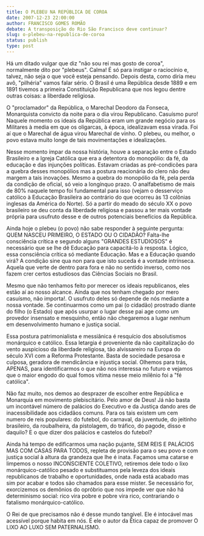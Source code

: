 ```yaml
---
title: O PLEBEU NA REPÚBLICA DE COROA
date: 2007-12-23 22:00:00
author: FRANCISCO GOMES ROMÃO
debate: A transposição do Rio São Francisco deve continuar?
slug: o-plebeu-na-republica-de-coroa
status: publish 
type: post
---
```


Há um ditado vulgar que diz "não sou rei mas gosto de coroa", normalmente dito por "plebeus". Calma! É só para instigar o raciocínio e, talvez, não seja o que você esteja pensando. Depois desta, como diria meu avô, "pilhéria" vamos falar sério. O Brasil é uma República desde 1889 e em 1891 tivemos a primeira Constituição Republicana que nos legou dentre outras coisas: a liberdade religiosa.  

  

O "proclamador" da República, o Marechal Deodoro da Fonseca, Monarquista convicto da noite para o dia virou Republicano. Casuísmo puro! Naquele momento os ideais da República eram um grande negócio para os Militares à media em que os oligarcas, à época, idealizavam essa virada. Foi aí que o Marechal de água virou Marechal de vinho. O plebeu, ou melhor, o povo estava muito longe de tais movimentações e idealizações.  

  

Nesse momento ímpar da nossa história, houve a separação entre o Estado Brasileiro e a Igreja Católica que era a detentora do monopólio: da fé, da educação e das injunções políticas. Estavam criadas as pré-condicões para a quebra desses monopólios mas a postura reacionária do clero não deu margem a tais inovações. Mesmo a quebra do monopólio da fé, pela perda da condição de oficial, só veio a longínquo prazo. O analfabetismo de mais de 80% naquele tempo foi fundamental para isso (vejam o desserviço católico à Educação Brasileira ao contrário do que ocorreu às 13 colônias inglesas da América do Norte). Só a partir do meado do século XX o povo brasileiro se deu conta da liberdade religiosa e passou a ter mais vontade própria para usufruto desse e de outros potenciais benefícios da República.   

  

Ainda hoje o plebeu (o povo) não sabe responder à seguinte pergunta: QUEM NASCEU PRIMEIRO, O ESTADO OU O CIDADÃO? Falta-lhe consciência crítica e segundo alguns "GRANDES ESTUDIOSOS" é necessário que se lhe dê Educação para capacitá-lo à resposta. Lógico, essa consciência crítica só mediante Educação. Mas e a Educação quando virá? A condição sine qua non para que isto suceda é a vontade intrínseca. Aquela que verte de dentro para fora e não no sentido inverso, como nos fazem crer certos estudiosos das Ciências Sociais no Brasil.  

  

Mesmo que não tenhamos feito por merecer os ideais republicanos, eles estão aí ao nosso alcance. Ainda que nos tenham chegado por mero casuísmo, não importa!. O usufruto deles só depende de nós mediante a nossa vontade. Se continuarmos como um pai (o cidadão) prostrado diante do filho (o Estado) que após usurpar o lugar desse pai age como um provedor insensato e mesquinho, então não chegaremos a lugar nenhum em desenvolvimento humano e justiça social.  

  

Essa postura patrimonialista e messiânica é resquício dos absolutismos monárquico e católico. Essa letargia é proveniente da não capitalização do vento auspicioso da liberdade religiosa, tão alvissareiro na Europa do século XVI com a Reforma Protestante. Basta de sociedade pesarosa e culposa, geradora de mendicância e injustiça social. Olhemos para trás, APENAS, para identificarmos o que não nos interessa no futuro e vejamos que o maior engodo do qual fomos vítima nesse meio milênio foi a "fé católica".  

  

Não faz muito, nos demos ao desprazer de escolher entre República e Monarquia em movimento plebiscitário. Pelo amor de Deus! Já não basta um incontável número de palácios do Executivo e da Justiça dando ares de inacessibilidade aos cidadãos comuns. Para os tais existem um cem numero de reis populares: do futebol, do carnaval, da juventude, do jeitinho brasileiro, da roubalheira, da pistolagem, do tráfico, do pagode, disso e daquilo? E o que dizer dos palácios e castelos do futebol?  

  

Ainda há tempo de edificarmos uma nação pujante, SEM REIS E PALÁCIOS MAS COM CASAS PARA TODOS, repleta de provisão para o seu povo e com justiça social à altura da grandeza que lhe é inata. Façamos uma catarse e limpemos o nosso INCONSCIENTE COLETIVO, retiremos dele todo o lixo monárquico-católico pesado e substituamos pela leveza dos ideais republicanos de trabalho e oportunidades, onde nada está acabado mas sim por acabar e todos são chamados para esse mister. Se necessário for, exorcizemos os demônios do opróbrio que nos impede ver que não há determinismo social: rico vira pobre e pobre vira rico, contrariando o fatalismo monárquico-católico.   

  

O Rei de que precisamos não é desse mundo tangível. Ele é intocável mas acessível porque habita em nós. É ele o autor da Ética capaz de promover O LIXO AO LUXO SEM PATERNALISMO.
